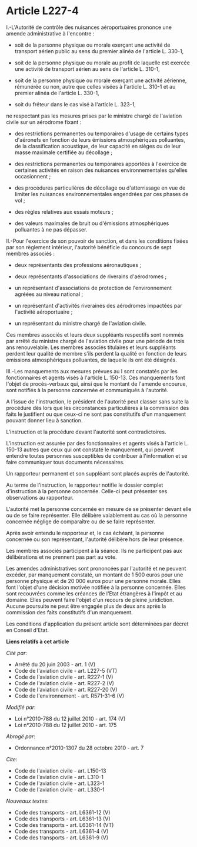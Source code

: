 # Article L227-4

I.-L'Autorité de contrôle des nuisances aéroportuaires prononce une amende administrative à l'encontre :

- soit de la personne physique ou morale exerçant une activité de transport aérien public au sens du premier alinéa de
l'article L. 330-1,

- soit de la personne physique ou morale au profit de laquelle est exercée une activité de transport aérien au sens de
l'article L. 310-1,

- soit de la personne physique ou morale exerçant une activité aérienne, rémunérée ou non, autre que celles visées à
l'article L. 310-1 et au premier alinéa de l'article L. 330-1,

- soit du fréteur dans le cas visé à l'article L. 323-1, 

ne respectant pas les mesures prises par le ministre chargé de l'aviation civile sur un aérodrome fixant :

- des restrictions permanentes ou temporaires d'usage de certains types d'aéronefs en fonction de leurs émissions
atmosphériques polluantes, de la classification acoustique, de leur capacité en sièges ou de leur masse maximale certifiée au
décollage ;

- des restrictions permanentes ou temporaires apportées à l'exercice de certaines activités en raison des nuisances
environnementales qu'elles occasionnent ;

- des procédures particulières de décollage ou d'atterrissage en vue de limiter les nuisances environnementales engendrées
par ces phases de vol ;

- des règles relatives aux essais moteurs ;

- des valeurs maximales de bruit ou d'émissions atmosphériques polluantes à ne pas dépasser. 

II.-Pour l'exercice de son pouvoir de sanction, et dans les conditions fixées par son règlement intérieur, l'autorité
bénéficie du concours de sept membres associés :

- deux représentants des professions aéronautiques ;

- deux représentants d'associations de riverains d'aérodromes ;

- un représentant d'associations de protection de l'environnement agréées au niveau national ;

- un représentant d'activités riveraines des aérodromes impactées par l'activité aéroportuaire ;

- un représentant du ministre chargé de l'aviation civile. 

Ces membres associés et leurs deux suppléants respectifs sont nommés par arrêté du ministre chargé de l'aviation civile pour
une période de trois ans renouvelable. Les membres associés titulaires et leurs suppléants perdent leur qualité de membre
s'ils perdent la qualité en fonction de leurs émissions atmosphériques polluantes, de laquelle ils ont été désignés. 

III.-Les manquements aux mesures prévues au I sont constatés par les fonctionnaires et agents visés à l'article L. 150-13.
Ces manquements font l'objet de procès-verbaux qui, ainsi que le montant de l'amende encourue, sont notifiés à la personne
concernée et communiqués à l'autorité.

A l'issue de l'instruction, le président de l'autorité peut classer sans suite la procédure dès lors que les circonstances
particulières à la commission des faits le justifient ou que ceux-ci ne sont pas constitutifs d'un manquement pouvant donner
lieu à sanction.

L'instruction et la procédure devant l'autorité sont contradictoires.

L'instruction est assurée par des fonctionnaires et agents visés à l'article L. 150-13 autres que ceux qui ont constaté le
manquement, qui peuvent entendre toutes personnes susceptibles de contribuer à l'information et se faire communiquer tous
documents nécessaires. 

Un rapporteur permanent et son suppléant sont placés auprès de l'autorité. 

Au terme de l'instruction, le rapporteur notifie le dossier complet d'instruction à la personne concernée. Celle-ci peut
présenter ses observations au rapporteur.

L'autorité met la personne concernée en mesure de se présenter devant elle ou de se faire représenter. Elle délibère
valablement au cas où la personne concernée néglige de comparaître ou de se faire représenter. 

Après avoir entendu le rapporteur et, le cas échéant, la personne concernée ou son représentant, l'autorité délibère hors de
leur présence. 

Les membres associés participent à la séance. Ils ne participent pas aux délibérations et ne prennent pas part au vote. 

Les amendes administratives sont prononcées par l'autorité et ne peuvent excéder, par manquement constaté, un montant de 1
500 euros pour une personne physique et de 20 000 euros pour une personne morale. Elles font l'objet d'une décision motivée
notifiée à la personne concernée. Elles sont recouvrées comme les créances de l'Etat étrangères à l'impôt et au domaine.
Elles peuvent faire l'objet d'un recours de pleine juridiction. Aucune poursuite ne peut être engagée plus de deux ans après
la commission des faits constitutifs d'un manquement. 

Les conditions d'application du présent article sont déterminées par décret en Conseil d'Etat.

**Liens relatifs à cet article**

_Cité par_:

  - Arrêté du 20 juin 2003 - art. 1 (V)
  - Code de l'aviation civile - art. L227-5 (VT)
  - Code de l'aviation civile - art. R227-1 (V)
  - Code de l'aviation civile - art. R227-2 (V)
  - Code de l'aviation civile - art. R227-20 (V)
  - Code de l'environnement - art. R571-31-6 (V)

_Modifié par_:

  - Loi n°2010-788 du 12 juillet 2010 - art. 174 (V)
  - Loi n°2010-788 du 12 juillet 2010 - art. 175

_Abrogé par_:

  - Ordonnance n°2010-1307 du 28 octobre 2010 - art. 7

_Cite_:

  - Code de l'aviation civile - art. L150-13
  - Code de l'aviation civile - art. L310-1
  - Code de l'aviation civile - art. L323-1
  - Code de l'aviation civile - art. L330-1

_Nouveaux textes_:

  - Code des transports - art. L6361-12 (V)
  - Code des transports - art. L6361-13 (V)
  - Code des transports - art. L6361-14 (VT)
  - Code des transports - art. L6361-4 (V)
  - Code des transports - art. L6361-9 (V)
